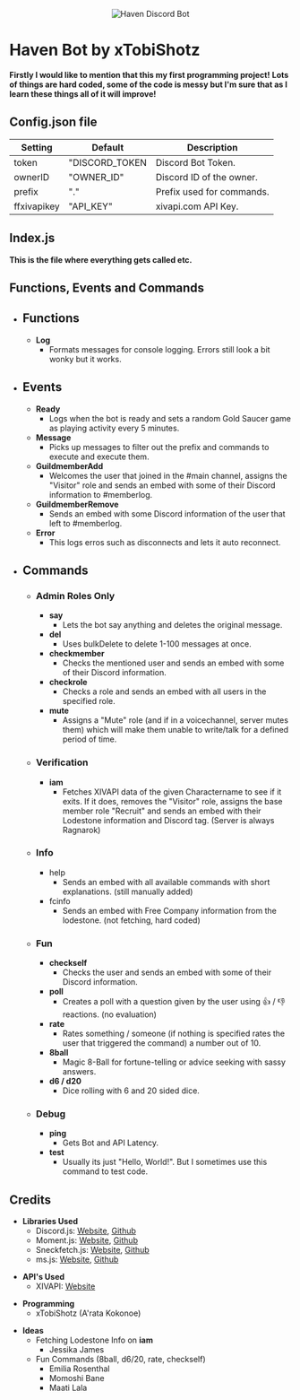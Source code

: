 <p align="center">
  <img src="https://puu.sh/AXVSD.png" alt="Haven Discord Bot"/>
</p>

# Haven Bot by xTobiShotz
**Firstly I would like to mention that this my first programming project!**
**Lots of things are hard coded, some of the code is messy but I'm sure that as I learn these things all of it will improve!**

## Config.json file
| Setting | Default | Description |
| ---------------- | ------------ | ------------ |
| token | "DISCORD_TOKEN | Discord Bot Token. |
| ownerID | "OWNER_ID" | Discord ID of the owner. |
| prefix | "." | Prefix used for commands. |
| ffxivapikey | "API_KEY" | xivapi.com API Key. |

## Index.js
**This is the file where everything gets called etc.**

## Functions, Events and Commands

* ## Functions
  - **Log**
	+ Formats messages for console logging. Errors still look a bit wonky but it works.

- ## Events
	+ **Ready**
	  * Logs when the bot is ready and sets a random Gold Saucer game as playing activity every 5 minutes.
	+ **Message**
		* Picks up messages to filter out the prefix and commands to execute and execute them.
	+ **GuildmemberAdd**
		* Welcomes the user that joined in the #main channel, assigns the "Visitor" role and sends an embed with some of their Discord information to #memberlog.
	+ **GuildmemberRemove**
		* Sends an embed with some Discord information of the user that left to #memberlog.
	+ **Error**
		* This logs erros such as disconnects and lets it auto reconnect.
 + ## Commands 
 
 	* ### Admin Roles Only
		- **say**
			+ Lets the bot say anything and deletes the original message.
		- **del**
			+ Uses bulkDelete to delete 1-100 messages at once. 
		- **checkmember**
			+ Checks the mentioned user and sends an embed with some of their Discord information.
		- **checkrole**
			+ Checks a role and sends an embed with all users in the specified role.
		- **mute**
			+ Assigns a "Mute" role (and if in a voicechannel, server mutes them) which will make them unable to write/talk for a defined period of time.
			
	* ### Verification
		- **iam**
			+ Fetches XIVAPI data of the given Charactername to see if it exits. If it does, removes the "Visitor" role, assigns the base member role "Recruit" and sends an embed with their Lodestone information and Discord tag. (Server is always Ragnarok)

	* ### Info
		- help
			+ Sends an embed with all available commands with short explanations. (still manually added)
		- fcinfo
			+ Sends an embed with Free Company information from the lodestone. (not fetching, hard coded)

	* ### Fun
		- **checkself**
			+ Checks the user and sends an embed with some of their Discord information.
		- **poll**
        	+ Creates a poll with a question given by the user using 👍 / 👎 reactions. (no evaluation)
		- **rate**
        	+ Rates something / someone (if nothing is specified rates the user that triggered the command) a number out of 10.
		- **8ball**
			+  Magic 8-Ball for fortune-telling or advice seeking with sassy answers.
		- **d6 / d20**
			+ Dice rolling with 6 and 20 sided dice.
	* ### Debug
		- **ping**
			+ Gets Bot and API Latency.
		- **test**
		    + Usually its just "Hello, World!". But I sometimes use this command to test code.

## Credits

* **Libraries Used**
  - Discord.js: [Website](https://discord.js.org/#/), [Github](https://github.com/discordjs/discord.js)
  - Moment.js: [Website](http://momentjs.com/), [Github](https://github.com/moment/moment/)
  - Sneckfetch.js: [Website](https://snekfetch.js.org/), [Github](https://github.com/devsnek/snekfetch)
  - ms.js: [Website](https://npmjs.com/ms), [Github](https://github.com/zeit/ms)

- **API's Used**
	+ XIVAPI: [Website](https://xivapi.com)

* **Programming**
  - xTobiShotz (A'rata Kokonoe)

+ **Ideas**
  * Fetching Lodestone Info on **iam**
    + Jessika James
  * Fun Commands (8ball, d6/20, rate, checkself)
	- Emilia Rosenthal
	- Momoshi Bane
	- Maati Lala
